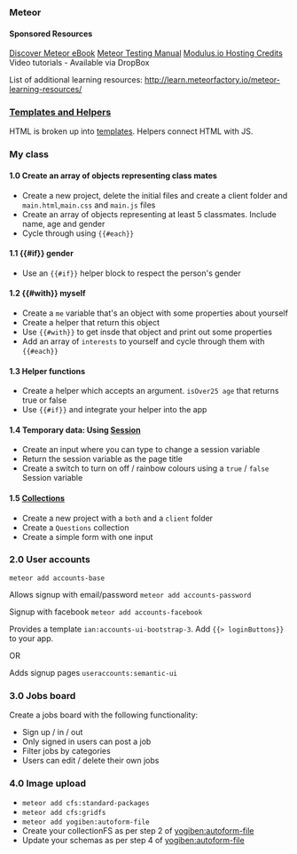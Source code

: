 ### Meteor ###

#### Sponsored Resources ####
[Discover Meteor eBook](http://discovermeteor.com)
[Meteor Testing Manual](http://meteortesting.com)
[Modulus.io Hosting Credits](http://modulus.io)
Video tutorials - Available via DropBox

List of additional learning resources: http://learn.meteorfactory.io/meteor-learning-resources/

### [Templates and Helpers](https://book.discovermeteor.com/chapter/templates) ###
HTML is broken up into [templates](http://docs.meteor.com/#/basic/defining-templates). Helpers connect HTML with JS.

### My class ###

#### 1.0 Create an array of objects representing class mates ####
* Create a new project, delete the initial files and create a client folder and `main.html`,`main.css` and `main.js` files
* Create an array of objects representing at least 5 classmates. Include name, age and gender
* Cycle through using `{{#each}}`

#### 1.1 {{#if}} gender ####
* Use an `{{#if}}` helper block to respect the person's gender

#### 1.2 {{#with}} myself ####
* Create a `me` variable that's an object with some properties about yourself
* Create a helper that return this object
* Use `{{#with}}` to get insde that object and print out some properties
* Add an array of `interests` to yourself and cycle through them with `{{#each}}`

#### 1.3 Helper functions ####
* Create a helper which accepts an argument. `isOver25 age` that returns true or false
* Use `{{#if}}` and integrate your helper into the app

#### 1.4 Temporary data: Using [Session](http://docs.meteor.com/#/basic/Session-get) ####
* Create an input where you can type to change a session variable
* Return the session variable as the page title
* Create a switch to turn on off / rainbow colours using a `true` / `false` Session variable

#### 1.5 [Collections](http://docs.meteor.com/#/basic/Mongo-Collection) ####
* Create a new project with a `both` and a `client` folder
* Create a `Questions` collection
* Create a simple form with one input

### 2.0 User accounts ###
`meteor add accounts-base`


Allows signup with email/password `meteor add accounts-password`

Signup with facebook `meteor add accounts-facebook`

Provides a template `ian:accounts-ui-bootstrap-3`. Add `{{> loginButtons}}` to your app.

OR

Adds signup pages `useraccounts:semantic-ui`

### 3.0 Jobs board ###
Create a jobs board with the following functionality:
* Sign up / in / out
* Only signed in users can post a job
* Filter jobs by categories
* Users can edit / delete their own jobs

### 4.0 Image upload ###
* `meteor add cfs:standard-packages`
* `meteor add cfs:gridfs`
* `meteor add yogiben:autoform-file`
* Create your collectionFS as per step 2 of [yogiben:autoform-file](https://github.com/yogiben/meteor-autoform-file)
* Update your schemas as per step 4 of [yogiben:autoform-file](https://github.com/yogiben/meteor-autoform-file)
